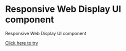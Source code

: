 # Responsive Web Display UI component
Responsive Web Display UI component

<a href="https://justinhwang92.github.io/Responsive_Web_Display/." rel="nofollow">Click here to try</a>
